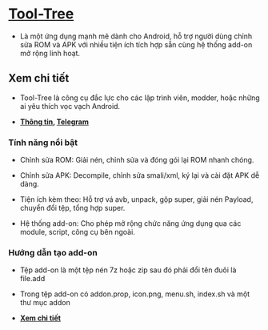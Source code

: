 # [Tool-Tree](https://zenlua.github.io/Tool-Tree) 

- Là một ứng dụng mạnh mẽ dành cho Android, hỗ trợ người dùng chỉnh sửa ROM và APK với nhiều tiện ích tích hợp sẵn cùng hệ thống add-on mở rộng linh hoạt.

## Xem chi tiết

- Tool-Tree là công cụ đắc lực cho các lập trình viên, modder, hoặc những ai yêu thích vọc vạch Android.

- **[Thông tin](https://zenlua.github.io/Tool-Tree/Information.html),  [Telegram](https://t.me/tooltree)**

### Tính năng nổi bật

- Chỉnh sửa ROM: Giải nén, chỉnh sửa và đóng gói lại ROM nhanh chóng.

- Chỉnh sửa APK: Decompile, chỉnh sửa smali/xml, ký lại và cài đặt APK dễ dàng.

- Tiện ích kèm theo: Hỗ trợ vá avb, unpack, gộp super, giải nén Payload, chuyển đổi tệp, tổng hợp super.

- Hệ thống add-on: Cho phép mở rộng chức năng ứng dụng qua các module, script, công cụ bên ngoài.

### Hướng dẫn tạo add-on

- Tệp add-on là một tệp nén 7z hoặc zip sau đó phải đổi tên đuôi là file.add

- Trong tệp add-on có addon.prop, icon.png, menu.sh, index.sh và một thư mục addon

- **[Xem chi tiết](https://zenlua.github.io/Tool-Tree/Add-on.html)**



